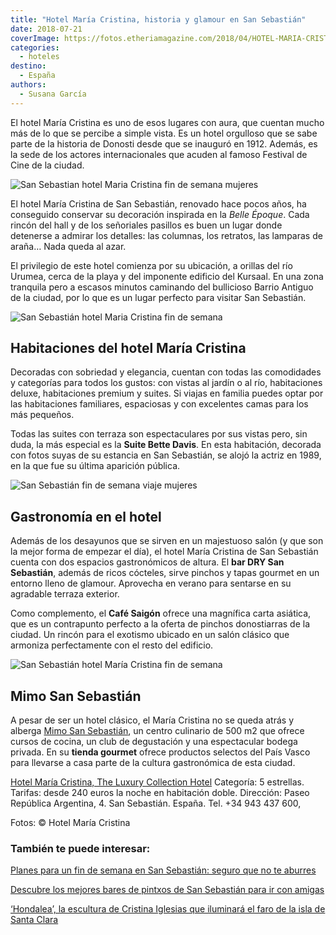 ```yaml
---
title: "Hotel María Cristina, historia y glamour en San Sebastián"
date: 2018-07-21
coverImage: https://fotos.etheriamagazine.com/2018/04/HOTEL-MARIA-CRISTINA-HDHotelMariaCristinaSanSebastianExteriorviewatnight.jpg
categories: 
  - hoteles
destino: 
  - España
authors: 
  - Susana García
---
```


El hotel María Cristina es uno de esos lugares con aura, que cuentan mucho más de lo que se percibe a simple vista. Es un hotel orgulloso que se sabe parte de la historia de Donosti desde que se inauguró en 1912. Además, es la sede de los actores internacionales que acuden al famoso Festival de Cine de la ciudad.

![San Sebastian hotel Maria Cristina fin de semana mujeres](https://fotos.etheriamagazine.com/2018/04/HOTEL-MARIA-CRISTINA-HDHotelMariaCristinaSanSebastianExteriorviewatnight.jpg)

El hotel María Cristina de San Sebastián, renovado hace pocos años, ha conseguido 
conservar su decoración inspirada en la _Belle Époque_. Cada rincón del hall y de los 
señoriales pasillos es buen un lugar donde detenerse a admirar los detalles: las 
columnas, los retratos, las lamparas de araña… Nada queda al azar. 

El privilegio de este hotel comienza por su ubicación, a orillas del río Urumea, cerca 
de la playa y del imponente edificio del Kursaal. En una zona tranquila pero a escasos 
minutos caminando del bullicioso Barrio Antiguo de la ciudad, por lo que es un lugar 
perfecto para visitar San Sebastián. 

![San Sebastián hotel Maria Cristina fin de semana](https://fotos.etheriamagazine.com/2018/04/HOTEL-MARIA-CRISTINA-DRY_Terrace-02_1600x900.jpg "Terraza del hotel María Cristina.")

## Habitaciones del hotel María Cristina

Decoradas con sobriedad y elegancia, cuentan con todas las comodidades y categorías para 
todos los gustos: con vistas al jardín o al río, habitaciones deluxe, habitaciones 
premium y suites. Si viajas en familia puedes optar por las habitaciones familiares, 
espaciosas y con excelentes camas para los más pequeños. 

Todas las suites con terraza son espectaculares por sus vistas pero, sin duda, la más 
especial es la **Suite Bette Davis**. En esta habitación, decorada con fotos suyas de su 
estancia en San Sebastián, se alojó la actriz en 1989, en la que fue su última aparición 
pública. 

![San Sebastián fin de semana viaje mujeres](https://fotos.etheriamagazine.com/2018/04/HOTEL-MARIA-CRISTINA-Family-Room.jpg "Family Room del hotel María Cristina.")

## Gastronomía en el hotel

Además de los desayunos que se sirven en un majestuoso salón (y que son la mejor forma 
de empezar el día), el hotel María Cristina de San Sebastián cuenta con dos espacios 
gastronómicos de altura. El **bar DRY San Sebastián**, además de ricos cócteles, sirve 
pinchos y tapas gourmet en un entorno lleno de glamour. Aprovecha en verano para 
sentarse en su agradable terraza exterior. 

Como complemento, el **Café Saigón** ofrece una magnífica carta asiática, que es un 
contrapunto perfecto a la oferta de pinchos donostiarras de la ciudad. Un rincón para el 
exotismo ubicado en un salón clásico que armoniza perfectamente con el resto del 
edificio. 

![San Sebastián hotel María Cristina fin de semana](https://fotos.etheriamagazine.com/2018/04/HOTEL-MARIA-CRISTINA-HBAMainentranceHotelMariaCristinaSanSebastian.jpg "Entrada principal del hotel María Cristina.")

## Mimo San Sebastián

A pesar de ser un hotel clásico, el María Cristina no se queda atrás y alberga [Mimo San 
Sebastián](https://mimo.eus/es), un centro culinario de 500 m2 que ofrece cursos de 
cocina, un club de degustación y una espectacular bodega privada. En su **tienda 
gourmet** ofrece productos selectos del País Vasco para llevarse a casa parte de la 
cultura gastronómica de esta ciudad. 

[Hotel María Cristina, The Luxury Collection 
Hotel](https://www.marriott.com/hotels/travel/easlc-hotel-maria-cristina-a-luxury-collection-hotel-san-sebastian/) 
Categoría: 5 estrellas. Tarifas: desde 240 euros la noche en habitación doble. 
Dirección: Paseo República Argentina, 4. San Sebastián. España. Tel. +34 943 437 600, 

Fotos: © Hotel María Cristina 

### También te puede interesar:

[Planes para un fin de semana en San Sebastián: seguro que no te 
aburres](https://etheriamagazine.com/2021/04/01/que-ver-hacer-en-san-sebastian/) 

[Descubre los mejores bares de pintxos de San Sebastián para ir con 
amigas](https://etheriamagazine.com/2019/11/08/de-pintxos-por-san-sebastian-y-la-costa-de-guipuzcoa-escapada-con-amigas/) 

[‘Hondalea’, la escultura de Cristina Iglesias que iluminará el faro de la isla de Santa 
Clara](https://etheriamagazine.com/2021/05/04/hondalea-escultura-de-cristina-iglesias-en-faro-de-la-isla-de-santa-clara/)
